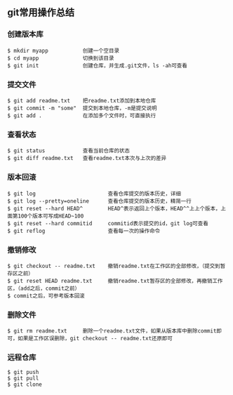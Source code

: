 ## git常用操作总结

### 创建版本库

	$ mkdir myapp			创建一个空目录
	$ cd myapp				切换到该目录
	$ git init				创建仓库，并生成.git文件，ls -ah可查看
### 提交文件

	$ git add readme.txt	把readme.txt添加到本地仓库
	$ git commit -m "some"	提交到本地仓库，-m是提交说明
	$ git add .				在添加多个文件时，可直接执行
### 查看状态

	$ git status			查看当前仓库的状态
	$ git diff readme.txt	查看readme.txt本次与上次的差异
### 版本回滚

	$ git log						查看仓库提交的版本历史，详细
	$ git log --pretty=oneline		查看仓库提交的版本历史，精简一行
	$ git reset --hard HEAD^		HEAD^表示返回上个版本，HEAD^^上上个版本，上面第100个版本可写成HEAD~100
	$ git reset --hard commitid		commitid表示提交的id，git log可查看
	$ git reflog					查看每一次的操作命令
### 撤销修改

	$ git checkout -- readme.txt	撤销readme.txt在工作区的全部修改，（提交到暂存区之前）
	$ git reset HEAD readme.txt		撤销readme.txt暂存区的全部修改，再撤销工作区，（add之后，commit之前）
	$ commit之后，可参考版本回滚
### 删除文件

	$ git rm readme.txt		删除一个readme.txt文件，如果从版本库中删除commit即可，如果是工作区误删除，git checkout -- readme.txt还原即可
### 远程仓库

	$ git push 
	$ git pull 
	$ git clone



​	
